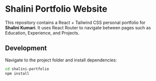# Shalini Portfolio Website

This repository contains a React + Tailwind CSS personal portfolio for **Shalini Kumari**. It uses React Router to navigate between pages such as Education, Experience, and Projects.

## Development

Navigate to the project folder and install dependencies:

```bash
cd shalini-portfolio
npm install
